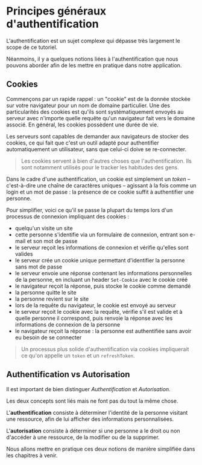# Principes généraux d'authentification

L'authentification est un sujet complexe qui dépasse très largement le scope de ce tutoriel.

Néanmoins, il y a quelques notions liées à l'authentification que nous pouvons aborder afin de les
mettre en pratique dans notre application.

## Cookies

Commençons par un rapide rappel : un "cookie" est de la donnée stockée sur votre navigateur pour un
nom de domaine particulier. Une des particularités des cookies est qu'ils sont systématiquement
envoyés au serveur avec n'importe quelle requête qu'un navigateur fait vers le domaine associé. En
général, les cookies possèdent une durée de vie.

Les serveurs sont capables de demander aux navigateurs de stocker des cookies, ce qui fait que c'est
un outil adapté pour authentifier automatiquement un utilisateur, sans que celui-ci doive se
re-connecter.

> Les cookies servent à bien d'autres choses que l'authentification. Ils sont notamment utilisés
> pour le tracker les habitudes des gens.

Dans le cadre d'une authentification, un cookie est simplement un _token_ – c'est-à-dire une chaîne
de caractères uniques – agissant à la fois comme un login et un mot de passe : la présence de ce
cookie suffit à authentifier une personne.

Pour simplifier, voici ce qu'il se passe la plupart du temps lors d'un processus de connexion
impliquant des cookies :

<!-- TODO: schema -->

- quelqu'un visite un site
- cette personne s'identifie via un formulaire de connexion, entrant son e-mail et son mot de passe
- le serveur reçoit les informations de connexion et vérifie qu'elles sont valides
- le serveur crée un cookie unique permettant d'identifier la personne sans mot de passe
- le serveur envoie une réponse contenant les informations personnelles de la personne, en incluant
  un header `Set-Cookie` avec le cookie créé
- le navigateur reçoit la réponse, puis stocke le cookie comme demandé
- la personne quitte le site
- la personne revient sur le site
- lors de la requête du navigateur, le cookie est envoyé au serveur
- le serveur reçoit le cookie avec la requête, vérifie s'il est valide et à quelle personne il
  correspond, puis renvoie la réponse avec les informations de connexion de la personne
- le navigateur reçoit la réponse : la personne est authentifiée sans avoir eu besoin de se
  connecter

> Un processus plus solide d'authentification via cookies impliquerait ce qu'on appelle un `token`
> et un `refreshToken`.

## Authentification vs Autorisation

Il est important de bien distinguer _Authentification_ et _Autorisation_.

Les deux concepts sont liés mais ne font pas du tout la même chose.

L'**authentification** consiste à déterminer l'identité de la personne visitant une ressource, afin
de lui afficher des informations personnalisées.

L'**autorisation** consiste à déterminer si une personne a le droit ou non d'accéder à une
ressource, de la modifier ou de la supprimer.

Nous allons mettre en pratique ces deux notions de manière simplifiée dans les chapitres à venir.
